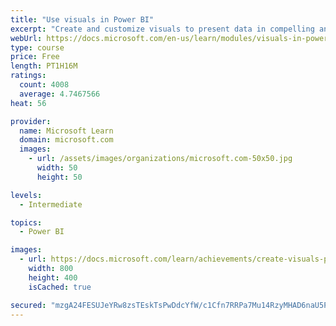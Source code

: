 ```yaml
---
title: "Use visuals in Power BI"
excerpt: "Create and customize visuals to present data in compelling and insightful ways."
webUrl: https://docs.microsoft.com/en-us/learn/modules/visuals-in-power-bi/
type: course
price: Free
length: PT1H16M
ratings:
  count: 4008
  average: 4.7467566
heat: 56

provider:
  name: Microsoft Learn
  domain: microsoft.com
  images:
    - url: /assets/images/organizations/microsoft.com-50x50.jpg
      width: 50
      height: 50

levels:
  - Intermediate

topics:
  - Power BI

images:
  - url: https://docs.microsoft.com/learn/achievements/create-visuals-power-bi-desktop-social.png
    width: 800
    height: 400
    isCached: true

secured: "mzgA24FESUJeYRw8zsTEskTsPwDdcYfW/c1Cfn7RRPa7Mu14RzyMHAD6naU5PyH1eW+/Y8bYwAsSmH+efjug+c7ko4CaQD8ATckF4o05hMNg2AyuWKmVTx3r74LshJLxUT8jXEHTjmFdF3GhIA0u80eBnsDzkUinqAOIiYyxI3bEgOuAZP4uzfhL3uOereMw2BhO2Ona5FSVgBnRNUZ6Pc5MP3ieLIHN8e6r3dYnYm4ouoZ/iDUoJsz1ncgDpXe+o1M8wj6+QjfnvZvKwOjAvH2GH0yfbcdscX5t1ZiAwXgegv2N2EHHFz0jezxBXbqXi+NN2q8zDa28mrDqggvE4tNnfQnWL+eGaAJ7P7DMN/qU2kES3WHLzaY0CPE7wxvoH3PhZ1AoES3OnDtaLRUyjbUzrl2v54qOIhPzevKawfU=;eI7N7XKh07xjXhI2r/FXFg=="
---
```


